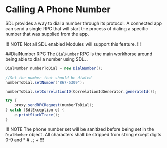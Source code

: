 
# Calling A Phone Number

SDL provides a way to dial a number through its protocol. A connected app can send a single RPC that will start the process of dialing a specific number that was supplied from the app.

!!! NOTE Not all SDL enabled Modules will support this feature. !!!

##DialNumber RPC
The `DialNumber` RPC is the main workhorse around being able to dial a number using SDL. .

```java
DialNumber numberToDial = new DialNumber();

//Set the number that should be dialed
numberToDial.setNumber("867-5309");

numberToDial.setCorrelationID(CorrelationIdGenerator.generateId());

try {
	proxy.sendRPCRequest(numberToDial);
} catch (SdlException e) {
	e.printStackTrace();
}
```
!!! NOTE The phone number set will be sanitized before being set in the `DialNumber` object. All characters shall be stripped from string except digits 0-9 and * # , ; + !!!
